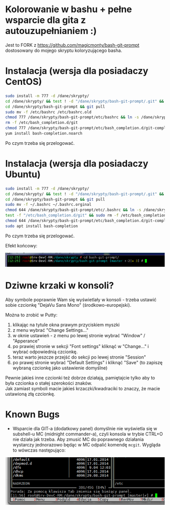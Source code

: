 # Kolorowanie w bashu + pełne wsparcie dla gita z autouzupełnianiem :)

Jest to FORK z https://github.com/magicmonty/bash-git-prompt dostosowany do mojego skryptu koloryzującego basha.  

# Instalacja (wersja dla posiadaczy CentOS)

```sh
sudo install -m 777 -d /dane/skrypty/
cd /dane/skrypty/ && test ! -d "/dane/skrypty/bash-git-prompt/.git" && git clone https://github.com/KredytyChwilowki/bash-git-prompt.git 
cd /dane/skrypty/bash-git-prompt && git pull
sudo mv -f /etc/bashrc /etc/bashrc.old
chmod 777 /dane/skrypty/bash-git-prompt/etc/bashrc && ln -s /dane/skrypty/bash-git-prompt/etc/bashrc /etc/bashrc
rm -f /etc/bash_completion.d/git
chmod 777 /dane/skrypty/bash-git-prompt/etc/bash_completion.d/git-completion.bash && ln -s /dane/skrypty/bash-git-prompt/etc/bash_completion.d/git-completion.bash /etc/bash_completion.d/git
yum install bash-completion.noarch
```

Po czym trzeba się przelogować.

# Instalacja (wersja dla posiadaczy Ubuntu)

```sh
sudo install -m 777 -d /dane/skrypty/
cd /dane/skrypty/ && test ! -d "/dane/skrypty/bash-git-prompt/.git" && git clone https://github.com/KredytyChwilowki/bash-git-prompt.git 
cd /dane/skrypty/bash-git-prompt && git pull
sudo mv -f ~/.bashrc ~/.bashrc.orginal
chmod 644 /dane/skrypty/bash-git-prompt/etc/.bashrc && ln -s /dane/skrypty/bash-git-prompt/etc/.bashrc ~/.bashrc
test -f "/etc/bash_completion.d/git" && sudo rm -f /etc/bash_completion.d/git
chmod 644 /dane/skrypty/bash-git-prompt/etc/bash_completion.d/git-completion.bash && sudo ln -s /dane/skrypty/bash-git-prompt/etc/bash_completion.d/git-completion.bash /etc/bash_completion.d/git
sudo apt install bash-completion
```

Po czym trzeba się przelogować.

Efekt końcowy:

![Example prompt](git-bash-rm-screenshot.png)


# Dziwne krzaki w konsoli?
Aby symbole poprawnie Wam się wyświetlały w konsoli - trzeba ustawić sobie czcionkę "DejaVu Sans Mono" (środkowo-europejski).

Można to zrobić w Putty:   
1) klikając na tytule okna prawym przyciskiem myszki   
2) z menu wybrać "Change Settings..."  
3) w oknie ustawień - z menu po lewej stronie wybrać "Window" / "Apperance"   
4) po prawiej stronie w sekcji "Font settings" kliknąć w "Change..." i wybrać odpowiednią czcionkę.  
5) teraz warto jeszcze przejść do sekcji po lewej stronie "Session"  
6) po prawej stronie wybrać "Default Settings" i kliknąć "Save" (to zapiszę wybraną czcionkę jako ustawienie domyślne)

Pewnie jakieś inne czcionki też dobrze działają, pamiętajcie tylko aby to była czcionka o stałej szerokości znaków.  
Jak zamiast symboli macie jakieś krzaczki/kwadraciki to znaczy, że macie ustawioną złą czcionkę.


# Known Bugs
* Wsparcie dla GIT-a (dodatkowy panel) domyślnie nie wyświetla się w subshell-u MC (midnight commander-a), czyli konsola w trybie CTRL+O nie działa jak trzeba. 
Aby zmusić MC do poprawnego działania wystarczy jednorazowo będąc w MC odpalić komendę ```mcgit```. Wygląda to wówczas następująco:

![Example prompt in MC](git-bash-rm-screenshot-mc.png)
